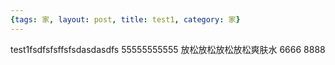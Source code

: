 ```yaml
---
{tags: 家, layout: post, title: test1, category: 家}
---
```


test1fsdfsfsffsfsdasdasdfs
55555555555
放松放松放松放松爽肤水
6666
8888
